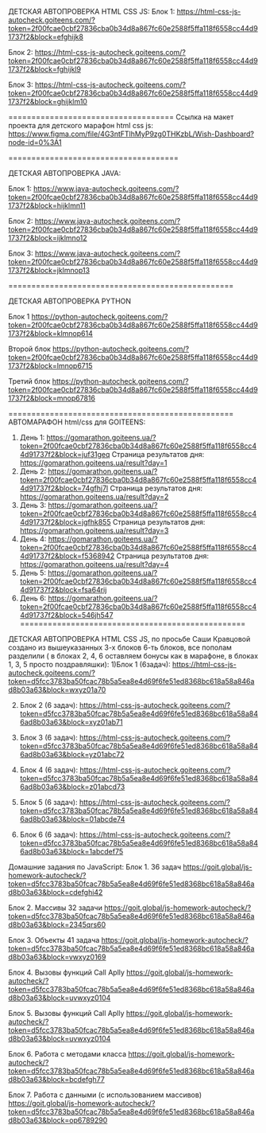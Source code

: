 ДЕТСКАЯ АВТОПРОВЕРКА HTML CSS JS: 
Блок 1: 
https://html-css-js-autocheck.goiteens.com/?token=2f00fcae0cbf27836cba0b34d8a867fc60e2588f5ffa118f6558cc44d91737f2&block=efghijk8

Блок 2:
https://html-css-js-autocheck.goiteens.com/?token=2f00fcae0cbf27836cba0b34d8a867fc60e2588f5ffa118f6558cc44d91737f2&block=fghijkl9

Блок 3:
https://html-css-js-autocheck.goiteens.com/?token=2f00fcae0cbf27836cba0b34d8a867fc60e2588f5ffa118f6558cc44d91737f2&block=ghijklm10

====================================
Ссылка на макет проекта для детского марафон html css js: 
https://www.figma.com/file/4G3ntFTlhMyP9zg0THKzbL/Wish-Dashboard?node-id=0%3A1

=====================================

ДЕТСКАЯ АВТОПРОВЕРКА JAVA: 

Блок 1: 
https://www.java-autocheck.goiteens.com/?token=2f00fcae0cbf27836cba0b34d8a867fc60e2588f5ffa118f6558cc44d91737f2&block=hijklmn11

Блок 2:
https://www.java-autocheck.goiteens.com/?token=2f00fcae0cbf27836cba0b34d8a867fc60e2588f5ffa118f6558cc44d91737f2&block=ijklmno12

Блок 3:
https://www.java-autocheck.goiteens.com/?token=2f00fcae0cbf27836cba0b34d8a867fc60e2588f5ffa118f6558cc44d91737f2&block=jklmnop13

=================================================

ДЕТСКАЯ АВТОПРОВЕРКА PYTHON

Блок 1
https://python-autocheck.goiteens.com/?token=2f00fcae0cbf27836cba0b34d8a867fc60e2588f5ffa118f6558cc44d91737f2&block=klmnop614

Второй блок
https://python-autocheck.goiteens.com/?token=2f00fcae0cbf27836cba0b34d8a867fc60e2588f5ffa118f6558cc44d91737f2&block=lmnop6715

Третий блок
https://python-autocheck.goiteens.com/?token=2f00fcae0cbf27836cba0b34d8a867fc60e2588f5ffa118f6558cc44d91737f2&block=mnop67816

=================================================
АВТОМАРАФОН html/css для GOITEENS: 
1) День 1:
https://gomarathon.goiteens.ua/?token=2f00fcae0cbf27836cba0b34d8a867fc60e2588f5ffa118f6558cc44d91737f2&block=juf31geq
Страница результатов дня: 
https://gomarathon.goiteens.ua/result?day=1
2) День 2: 
https://gomarathon.goiteens.ua/?token=2f00fcae0cbf27836cba0b34d8a867fc60e2588f5ffa118f6558cc44d91737f2&block=74gfhj7l
Страница результатов дня: 
https://gomarathon.goiteens.ua/result?day=2
3) День 3: 
https://gomarathon.goiteens.ua/?token=2f00fcae0cbf27836cba0b34d8a867fc60e2588f5ffa118f6558cc44d91737f2&block=jgfhk855
Страница результатов дня: 
https://gomarathon.goiteens.ua/result?day=3
4) День 4: 
https://gomarathon.goiteens.ua/?token=2f00fcae0cbf27836cba0b34d8a867fc60e2588f5ffa118f6558cc44d91737f2&block=f5368942
Страница результатов дня: 
https://gomarathon.goiteens.ua/result?day=4
5) День 5:
https://gomarathon.goiteens.ua/?token=2f00fcae0cbf27836cba0b34d8a867fc60e2588f5ffa118f6558cc44d91737f2&block=fsa64rij
6) День 6: 
https://gomarathon.goiteens.ua/?token=2f00fcae0cbf27836cba0b34d8a867fc60e2588f5ffa118f6558cc44d91737f2&block=546jh547
=================================================

ДЕТСКАЯ АВТОПРОВЕРКА HTML CSS JS,  по просьбе Саши Кравцовой создано из вышеуказанных 3-х блоков 6-ть блоков, все пополам разделили ( в блоках 2, 4, 6 оставляем бонусы как в марафоне, в блоках 1, 3, 5 просто поздравляшки):
1)Блок 1 (6задач):
https://html-css-js-autocheck.goiteens.com/?token=d5fcc3783ba50fcac78b5a5ea8e4d69f6fe51ed8368bc618a58a846ad8b03a63&block=wxyz01a70

2) Блок 2 (6 задач):
https://html-css-js-autocheck.goiteens.com/?token=d5fcc3783ba50fcac78b5a5ea8e4d69f6fe51ed8368bc618a58a846ad8b03a63&block=xyz01ab71

3) Блок 3 (6 задач):
https://html-css-js-autocheck.goiteens.com/?token=d5fcc3783ba50fcac78b5a5ea8e4d69f6fe51ed8368bc618a58a846ad8b03a63&block=yz01abc72

4) Блок 4 (6 задач):
https://html-css-js-autocheck.goiteens.com/?token=d5fcc3783ba50fcac78b5a5ea8e4d69f6fe51ed8368bc618a58a846ad8b03a63&block=z01abcd73

5) Блок 5 (6 задач):
https://html-css-js-autocheck.goiteens.com/?token=d5fcc3783ba50fcac78b5a5ea8e4d69f6fe51ed8368bc618a58a846ad8b03a63&block=01abcde74

6) Блок 6 (6 задач):
https://html-css-js-autocheck.goiteens.com/?token=d5fcc3783ba50fcac78b5a5ea8e4d69f6fe51ed8368bc618a58a846ad8b03a63&block=1abcdef75




Домашние задания по JavaScript:
Блок 1. 36 задач
https://goit.global/js-homework-autocheck/?token=d5fcc3783ba50fcac78b5a5ea8e4d69f6fe51ed8368bc618a58a846ad8b03a63&block=cdefghi42


Блок 2. Массивы 32 задачи
https://goit.global/js-homework-autocheck/?token=d5fcc3783ba50fcac78b5a5ea8e4d69f6fe51ed8368bc618a58a846ad8b03a63&block=2345qrs60

Блок 3. Объекты 41 задача
https://goit.global/js-homework-autocheck/?token=d5fcc3783ba50fcac78b5a5ea8e4d69f6fe51ed8368bc618a58a846ad8b03a63&block=vwxyz0169

Блок 4. Вызовы функций Call Aplly
https://goit.global/js-homework-autocheck/?token=d5fcc3783ba50fcac78b5a5ea8e4d69f6fe51ed8368bc618a58a846ad8b03a63&block=uvwxyz0104

Блок 5. Вызовы функций Call Aplly
https://goit.global/js-homework-autocheck/?token=d5fcc3783ba50fcac78b5a5ea8e4d69f6fe51ed8368bc618a58a846ad8b03a63&block=uvwxyz0104

Блок 6. Работа с методами класса
https://goit.global/js-homework-autocheck/?token=d5fcc3783ba50fcac78b5a5ea8e4d69f6fe51ed8368bc618a58a846ad8b03a63&block=bcdefgh77

Блок 7. Работа с данными (с использованием массивов)
https://goit.global/js-homework-autocheck/?token=d5fcc3783ba50fcac78b5a5ea8e4d69f6fe51ed8368bc618a58a846ad8b03a63&block=op6789290